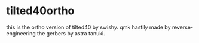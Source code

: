 # tilted40ortho

this is the ortho version of tilted40 by swishy. qmk hastily made by reverse-engineering the gerbers by astra tanuki.
